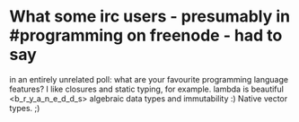 # What some irc users - presumably in #programming on freenode - had to say

<mrwonko> in an entirely unrelated poll: what are your favourite programming language features? I like closures and static typing, for example.
<pintheris> lambda is beautiful
<b_r_y_a_n_e_d_d_s> algebraic data types and immutability :)
<dmgrgory> Native vector types. ;)